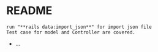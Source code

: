# README
    run "**rails data:import_json**" for import json file
    Test case for model and Controller are covered.

* ...
